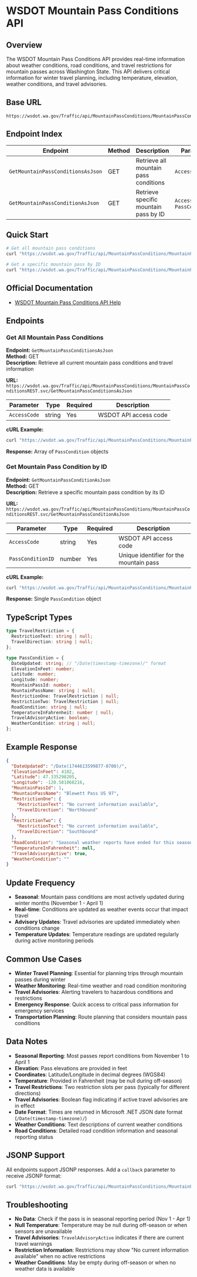 # WSDOT Mountain Pass Conditions API

## Overview

The WSDOT Mountain Pass Conditions API provides real-time information about weather conditions, road conditions, and travel restrictions for mountain passes across Washington State. This API delivers critical information for winter travel planning, including temperature, elevation, weather conditions, and travel advisories.

## Base URL

```
https://wsdot.wa.gov/Traffic/api/MountainPassConditions/MountainPassConditionsREST.svc
```

## Endpoint Index

| Endpoint | Method | Description | Parameters |
|----------|--------|-------------|------------|
| `GetMountainPassConditionsAsJson` | GET | Retrieve all mountain pass conditions | `AccessCode` |
| `GetMountainPassConditionAsJson` | GET | Retrieve specific mountain pass by ID | `AccessCode`, `PassConditionID` |

## Quick Start

```bash
# Get all mountain pass conditions
curl "https://wsdot.wa.gov/Traffic/api/MountainPassConditions/MountainPassConditionsREST.svc/GetMountainPassConditionsAsJson?AccessCode=$WSDOT_ACCESS_CODE"

# Get a specific mountain pass by ID
curl "https://wsdot.wa.gov/Traffic/api/MountainPassConditions/MountainPassConditionsREST.svc/GetMountainPassConditionAsJson?AccessCode=$WSDOT_ACCESS_CODE&PassConditionID=1"
```

## Official Documentation

- [WSDOT Mountain Pass Conditions API Help](https://wsdot.wa.gov/traffic/api/MountainPassConditions/MountainPassConditionsREST.svc/Help)

## Endpoints

### Get All Mountain Pass Conditions

**Endpoint:** `GetMountainPassConditionsAsJson`  
**Method:** GET  
**Description:** Retrieve all current mountain pass conditions and travel information

**URL:** `https://wsdot.wa.gov/Traffic/api/MountainPassConditions/MountainPassConditionsREST.svc/GetMountainPassConditionsAsJson`

| Parameter | Type | Required | Description |
|-----------|------|----------|-------------|
| `AccessCode` | string | Yes | WSDOT API access code |

**cURL Example:**
```bash
curl "https://wsdot.wa.gov/Traffic/api/MountainPassConditions/MountainPassConditionsREST.svc/GetMountainPassConditionsAsJson?AccessCode=$WSDOT_ACCESS_CODE"
```

**Response:** Array of `PassCondition` objects

### Get Mountain Pass Condition by ID

**Endpoint:** `GetMountainPassConditionAsJson`  
**Method:** GET  
**Description:** Retrieve a specific mountain pass condition by its ID

**URL:** `https://wsdot.wa.gov/Traffic/api/MountainPassConditions/MountainPassConditionsREST.svc/GetMountainPassConditionAsJson`

| Parameter | Type | Required | Description |
|-----------|------|----------|-------------|
| `AccessCode` | string | Yes | WSDOT API access code |
| `PassConditionID` | number | Yes | Unique identifier for the mountain pass |

**cURL Example:**
```bash
curl "https://wsdot.wa.gov/Traffic/api/MountainPassConditions/MountainPassConditionsREST.svc/GetMountainPassConditionAsJson?AccessCode=$WSDOT_ACCESS_CODE&PassConditionID=1"
```

**Response:** Single `PassCondition` object

## TypeScript Types

```typescript
type TravelRestriction = {
  RestrictionText: string | null;
  TravelDirection: string | null;
};

type PassCondition = {
  DateUpdated: string; // "/Date(timestamp-timezone)/" format
  ElevationInFeet: number;
  Latitude: number;
  Longitude: number;
  MountainPassId: number;
  MountainPassName: string | null;
  RestrictionOne: TravelRestriction | null;
  RestrictionTwo: TravelRestriction | null;
  RoadCondition: string | null;
  TemperatureInFahrenheit: number | null;
  TravelAdvisoryActive: boolean;
  WeatherCondition: string | null;
};
```

## Example Response

```json
{
  "DateUpdated": "/Date(1744613599877-0700)/",
  "ElevationInFeet": 4102,
  "Latitude": 47.335298205,
  "Longitude": -120.581068216,
  "MountainPassId": 1,
  "MountainPassName": "Blewett Pass US 97",
  "RestrictionOne": {
    "RestrictionText": "No current information available",
    "TravelDirection": "Northbound"
  },
  "RestrictionTwo": {
    "RestrictionText": "No current information available",
    "TravelDirection": "Southbound"
  },
  "RoadCondition": "Seasonal weather reports have ended for this season. Traditionally weather is reported on this page from November 1 to April 1. Should adverse weather occur that will impact travel, updates will be provided as information is available.",
  "TemperatureInFahrenheit": null,
  "TravelAdvisoryActive": true,
  "WeatherCondition": ""
}
```

## Update Frequency

- **Seasonal**: Mountain pass conditions are most actively updated during winter months (November 1 - April 1)
- **Real-time**: Conditions are updated as weather events occur that impact travel
- **Advisory Updates**: Travel advisories are updated immediately when conditions change
- **Temperature Updates**: Temperature readings are updated regularly during active monitoring periods

## Common Use Cases

- **Winter Travel Planning**: Essential for planning trips through mountain passes during winter
- **Weather Monitoring**: Real-time weather and road condition monitoring
- **Travel Advisories**: Alerting travelers to hazardous conditions and restrictions
- **Emergency Response**: Quick access to critical pass information for emergency services
- **Transportation Planning**: Route planning that considers mountain pass conditions

## Data Notes

- **Seasonal Reporting**: Most passes report conditions from November 1 to April 1
- **Elevation**: Pass elevations are provided in feet
- **Coordinates**: Latitude/Longitude in decimal degrees (WGS84)
- **Temperature**: Provided in Fahrenheit (may be null during off-season)
- **Travel Restrictions**: Two restriction slots per pass (typically for different directions)
- **Travel Advisories**: Boolean flag indicating if active travel advisories are in effect
- **Date Format**: Times are returned in Microsoft .NET JSON date format (`/Date(timestamp-timezone)/`)
- **Weather Conditions**: Text descriptions of current weather conditions
- **Road Conditions**: Detailed road condition information and seasonal reporting status

## JSONP Support

All endpoints support JSONP responses. Add a `callback` parameter to receive JSONP format:

```bash
curl "https://wsdot.wa.gov/Traffic/api/MountainPassConditions/MountainPassConditionsREST.svc/GetMountainPassConditionsAsJson?AccessCode=$WSDOT_ACCESS_CODE&callback=myCallback"
```

## Troubleshooting

- **No Data**: Check if the pass is in seasonal reporting period (Nov 1 - Apr 1)
- **Null Temperature**: Temperature may be null during off-season or when sensors are unavailable
- **Travel Advisories**: `TravelAdvisoryActive` indicates if there are current travel warnings
- **Restriction Information**: Restrictions may show "No current information available" when no active restrictions
- **Weather Conditions**: May be empty during off-season or when no weather data is available 